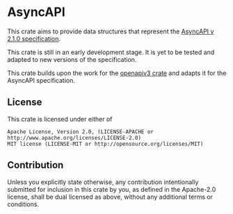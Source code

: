 # AsyncAPI

This crate aims to provide data structures that represent the [AsyncAPI v 2.1.0 specification](https://www.asyncapi.com/docs/specifications/v2.1.0).

This crate is still in an early development stage. It is yet to be tested and adapted to new versions of the specification.

This crate builds upon the work for the [openapiv3 crate](https://crates.io/crates/openapiv3) and adapts it for the AsyncAPI specification.

## License

This crate is licensed under either of

    Apache License, Version 2.0, (LICENSE-APACHE or http://www.apache.org/licenses/LICENSE-2.0)
    MIT license (LICENSE-MIT or http://opensource.org/licenses/MIT)

## Contribution

Unless you explicitly state otherwise, any contribution intentionally submitted for inclusion in this crate by you, as defined in the Apache-2.0 license, shall be dual licensed as above, without any additional terms or conditions.